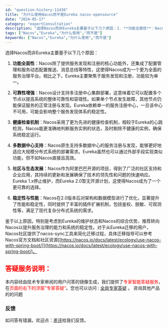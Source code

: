 ```yaml
---
id: "question-history-11436"
title: "为什么使用Nacos而不是Eureka nacos-opensource"
date: "2024-05-17"
category: "expertConsultation"
description: "选择Nacos而非Eureka主要基于以下几个原因：1. **功能全面性**：Nacos除了提供服务发现和注册的核心功能外，还集成了配置管理和服务动态配置推送、消息总线等特性，这使得Nacos成为一个更为全面的服务治理平台。相比之下，Eureka主要聚焦于服务发现和注册，功能较为单一。2. **可靠"
tags: ["Nacos","Eureka","为什么使用","而不是"]
keywords: ["Nacos","Eureka","为什么使用","而不是"]
---
```


选择Nacos而非Eureka主要基于以下几个原因：

1. **功能全面性**：Nacos除了提供服务发现和注册的核心功能外，还集成了配置管理和服务动态配置推送、消息总线等特性，这使得Nacos成为一个更为全面的服务治理平台。相比之下，Eureka主要聚焦于服务发现和注册，功能较为单一。

2. **可靠性增强**：Nacos设计支持多注册中心集群部署，这意味着它可以配置多个节点以提高系统的整体可靠性和容错性。如果单个节点发生故障，其他节点仍能保证服务的正常注册与发现。Eureka依赖单一的服务注册中心，一旦该中心不可用，可能会影响整个服务发现体系的稳定性。

3. **健康检查机制**：Nacos采用了更为先进的健康检查机制，相较于Eureka的心跳检测，Nacos能更准确地判断服务实例的状态，及时剔除不健康的实例，确保系统稳定运行。

4. **多数据中心支持**：Nacos原生支持多数据中心的服务注册与发现，能够更好地适应大规模分布式系统的部署需求。Eureka虽然也可以通过外部手段实现类似功能，但不如Nacos直接且高效。

5. **社区与生态发展**：Nacos作为阿里巴巴开源的项目，得到了广泛的社区支持和企业应用，其持续的更新和发展确保了技术的领先性和问题的快速响应。Eureka 1.x停止维护，而Eureka 2.0暂无开源计划，这使得Nacos成为了一个更可靠的选择。

6. **稳定性与性能**：Nacos在2.0版本后对架构和数据模型进行了优化，显著提升了性能和稳定性，同时提供了丰富的插件扩展机制，包括鉴权、脱敏、可观测性等，满足了现代复杂分布式系统的需求。

鉴于以上原因，特别是考虑到Eureka的维护状态和Nacos的综合优势，推荐转向Nacos以提升服务治理的能力和系统的稳定性。对于从Eureka迁移的用户，Nacos社区提供了nacos-sync工具来简化迁移过程，具体迁移指导可以参考Nacos官方文档和社区资源[[https://nacos.io/docs/latest/ecology/use-nacos-with-spring-boot/]](https://nacos.io/docs/latest/ecology/use-nacos-with-spring-boot/)。
## <font color="#FF0000">答疑服务说明：</font> 

本内容经由技术专家审阅的用户问答的镜像生成，我们提供了<font color="#FF0000">专家智能答疑服务</font>，在<font color="#FF0000">页面的右下的浮窗”专家答疑“</font>。您也可以访问 : [全局专家答疑](https://opensource.alibaba.com/chatBot) 。 咨询其他产品的的问题

### 反馈
如问答有错漏，欢迎点：[差评](https://ai.nacos.io/user/feedbackByEnhancerGradePOJOID?enhancerGradePOJOId=13757)给我们反馈。
